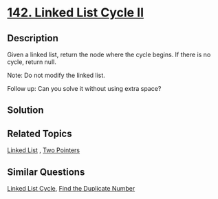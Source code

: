 # [142. Linked List Cycle II](https://leetcode.com/problems/linked-list-cycle-ii)

## Description

Given a linked list, return the node where the cycle begins. If there is no cycle, return null.

Note: Do not modify the linked list.

Follow up:
Can you solve it without using extra space?

## Solution



## Related Topics

[Linked List](https://leetcode.com/tag/linked-list/) , [Two Pointers](https://leetcode.com/tag/two-pointers/) 

## Similar Questions

[Linked List Cycle](https://leetcode.com/problems/linked-list-cycle/), [Find the Duplicate Number](https://leetcode.com/problems/find-the-duplicate-number/)
